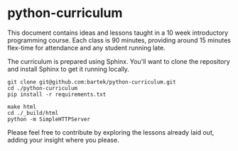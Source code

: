 # python-curriculum

This document contains ideas and lessons taught in a 10 week introductory
programming course. Each class is 90 minutes, providing around 15 minutes
flex-time for attendance and any student running late.

The curriculum is prepared using Sphinx. You'll want to clone the repository and
install Sphinx to get it running locally.

    git clone git@github.com:bartek/python-curriculum.git
    cd ./python-curriculum
    pip install -r requirements.txt

    make html
    cd ./_build/html
    python -m SimpleHTTPServer

Please feel free to contribute by exploring the lessons already laid out, adding
your insight where you please.

